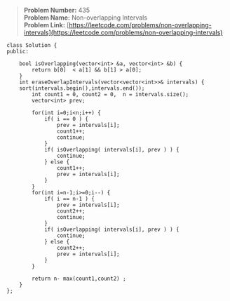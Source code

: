 > **Problem Number:** 435 <br>
> **Problem Name:** Non-overlapping Intervals <br>
> **Problem Link:** [https://leetcode.com/problems/non-overlapping-intervals](https://leetcode.com/problems/non-overlapping-intervals)

    class Solution {
    public:

        bool isOverlapping(vector<int> &a, vector<int> &b) {
            return b[0]  < a[1] && b[1] > a[0];
        }
        int eraseOverlapIntervals(vector<vector<int>>& intervals) {
        sort(intervals.begin(),intervals.end());
            int count1 = 0, count2 = 0,  n = intervals.size();
            vector<int> prev;

            for(int i=0;i<n;i++) {
                if( i == 0 ) {
                    prev = intervals[i];
                    count1++;
                    continue;
                }
                if( isOverlapping( intervals[i], prev ) ) {
                    continue;
                } else {
                    count1++;
                    prev = intervals[i];
                }
            }
            for(int i=n-1;i>=0;i--) {
                if( i == n-1 ) {
                    prev = intervals[i];
                    count2++;
                    continue;
                }
                if( isOverlapping( intervals[i], prev ) ) {
                    continue;
                } else {
                    count2++;
                    prev = intervals[i];
                }
            }
            
            return n- max(count1,count2) ;
        }
    };